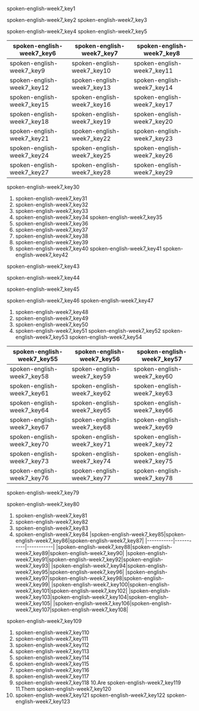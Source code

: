 spoken-english-week7_key1


spoken-english-week7_key2
spoken-english-week7_key3


spoken-english-week7_key4
spoken-english-week7_key5


|spoken-english-week7_key6|spoken-english-week7_key7|spoken-english-week7_key8|
|-----------|-----------|-----------|
|spoken-english-week7_key9|spoken-english-week7_key10|spoken-english-week7_key11|
|spoken-english-week7_key12|spoken-english-week7_key13|spoken-english-week7_key14|
|spoken-english-week7_key15|spoken-english-week7_key16|spoken-english-week7_key17|
|spoken-english-week7_key18|spoken-english-week7_key19|spoken-english-week7_key20|
|spoken-english-week7_key21|spoken-english-week7_key22|spoken-english-week7_key23|
|spoken-english-week7_key24|spoken-english-week7_key25|spoken-english-week7_key26|
|spoken-english-week7_key27|spoken-english-week7_key28|spoken-english-week7_key29|

spoken-english-week7_key30
1. spoken-english-week7_key31
2. spoken-english-week7_key32
3. spoken-english-week7_key33
4. spoken-english-week7_key34
spoken-english-week7_key35
1. spoken-english-week7_key36
2. spoken-english-week7_key37
3. spoken-english-week7_key38
4. spoken-english-week7_key39
5. spoken-english-week7_key40
spoken-english-week7_key41
spoken-english-week7_key42


spoken-english-week7_key43


spoken-english-week7_key44


spoken-english-week7_key45



spoken-english-week7_key46
spoken-english-week7_key47


1. spoken-english-week7_key48
2. spoken-english-week7_key49
3. spoken-english-week7_key50
4. spoken-english-week7_key51
spoken-english-week7_key52
spoken-english-week7_key53
spoken-english-week7_key54


|spoken-english-week7_key55|spoken-english-week7_key56|spoken-english-week7_key57|
|-----------|-----------|-----------|
|spoken-english-week7_key58|spoken-english-week7_key59|spoken-english-week7_key60|
|spoken-english-week7_key61|spoken-english-week7_key62|spoken-english-week7_key63|
|spoken-english-week7_key64|spoken-english-week7_key65|spoken-english-week7_key66|
|spoken-english-week7_key67|spoken-english-week7_key68|spoken-english-week7_key69|
|spoken-english-week7_key70|spoken-english-week7_key71|spoken-english-week7_key72|
|spoken-english-week7_key73|spoken-english-week7_key74|spoken-english-week7_key75|
|spoken-english-week7_key76|spoken-english-week7_key77|spoken-english-week7_key78|

spoken-english-week7_key79


spoken-english-week7_key80
1. spoken-english-week7_key81
2. spoken-english-week7_key82
3. spoken-english-week7_key83
4. spoken-english-week7_key84
|spoken-english-week7_key85|spoken-english-week7_key86|spoken-english-week7_key87|
|-----------|-----------|-----------|
|spoken-english-week7_key88|spoken-english-week7_key89|spoken-english-week7_key90|
|spoken-english-week7_key91|spoken-english-week7_key92|spoken-english-week7_key93|
|spoken-english-week7_key94|spoken-english-week7_key95|spoken-english-week7_key96|
|spoken-english-week7_key97|spoken-english-week7_key98|spoken-english-week7_key99|
|spoken-english-week7_key100|spoken-english-week7_key101|spoken-english-week7_key102|
|spoken-english-week7_key103|spoken-english-week7_key104|spoken-english-week7_key105|
|spoken-english-week7_key106|spoken-english-week7_key107|spoken-english-week7_key108|

spoken-english-week7_key109
1. spoken-english-week7_key110
2. spoken-english-week7_key111
3. spoken-english-week7_key112
4. spoken-english-week7_key113
5. spoken-english-week7_key114
6. spoken-english-week7_key115
7. spoken-english-week7_key116
8. spoken-english-week7_key117
9. spoken-english-week7_key118
10.Are spoken-english-week7_key119
11.Them spoken-english-week7_key120
12. spoken-english-week7_key121
spoken-english-week7_key122
spoken-english-week7_key123
